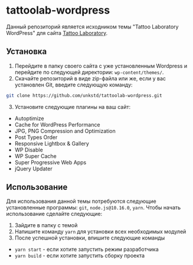 # tattoolab-wordpress

Данный репозиторий является исходником темы "Tattoo Laboratory WordPress" для сайта [Tattoo Laboratory](https://tattoo-laboratory.ru/).

## Установка

1. Перейдите в папку своего сайта с уже установленным Wordpress и перейдите по следующей директории: `wp-content/themes/`.
2. Скачайте репозиторий в виде zip-файла или же, если у вас установлен Git, введите следующую команду:
```bash
git clone https://github.com/unkstd/tattoolab-wordpress.git
```
3. Установите следующие плагины на ваш сайт:
  * Autoptimize
  * Cache for WordPress Performance
  * JPG, PNG Compression and Optimization
  * Post Types Order
  * Responsive Lightbox & Gallery
  * WP Disable
  * WP Super Cache
  * Super Progressive Web Apps
  * jQuery Updater


## Использование

Для использования данной темы потребуются следующие установленные программы: `git`, `node.js@10.16.0`, `yarn`. Чтобы начать использование сделайте следующие:

1. Зайдите в папку с темой
2. Напишите команду `yarn` для установки всех необходимых модулей
3. После успешной установки, впишите следующие команды
  * `yarn start` - если хотите запустить режим разработчика
  * `yarn build` - если хотите запустить сборку проекта